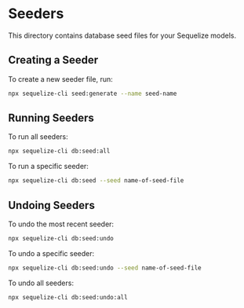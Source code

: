 # Seeders

This directory contains database seed files for your Sequelize models.

## Creating a Seeder

To create a new seeder file, run:

```bash
npx sequelize-cli seed:generate --name seed-name
```

## Running Seeders

To run all seeders:

```bash
npx sequelize-cli db:seed:all
```

To run a specific seeder:

```bash
npx sequelize-cli db:seed --seed name-of-seed-file
```

## Undoing Seeders

To undo the most recent seeder:

```bash
npx sequelize-cli db:seed:undo
```

To undo a specific seeder:

```bash
npx sequelize-cli db:seed:undo --seed name-of-seed-file
```

To undo all seeders:

```bash
npx sequelize-cli db:seed:undo:all
```